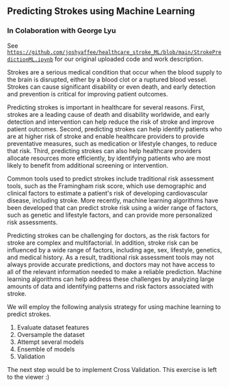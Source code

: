 ## Predicting Strokes using Machine Learning
### In Colaboration with George Lyu

See [`https://github.com/joshyaffee/healthcare_stroke_ML/blob/main/StrokePredictionML.ipynb`](https://github.com/joshyaffee/healthcare_stroke_ML/blob/main/StrokePredictionML.ipynb) for our original uploaded code and work description.

Strokes are a serious medical condition that occur when the blood supply to the brain is disrupted, either by a blood clot or a ruptured blood vessel. Strokes can cause significant disability or even death, and early detection and prevention is critical for improving patient outcomes.

Predicting strokes is important in healthcare for several reasons. First, strokes are a leading cause of death and disability worldwide, and early detection and intervention can help reduce the risk of stroke and improve patient outcomes. Second, predicting strokes can help identify patients who are at higher risk of stroke and enable healthcare providers to provide preventative measures, such as medication or lifestyle changes, to reduce that risk. Third, predicting strokes can also help healthcare providers allocate resources more efficiently, by identifying patients who are most likely to benefit from additional screening or intervention.

Common tools used to predict strokes include traditional risk assessment tools, such as the Framingham risk score, which use demographic and clinical factors to estimate a patient's risk of developing cardiovascular disease, including stroke. More recently, machine learning algorithms have been developed that can predict stroke risk using a wider range of factors, such as genetic and lifestyle factors, and can provide more personalized risk assessments.

Predicting strokes can be challenging for doctors, as the risk factors for stroke are complex and multifactorial. In addition, stroke risk can be influenced by a wide range of factors, including age, sex, lifestyle, genetics, and medical history. As a result, traditional risk assessment tools may not always provide accurate predictions, and doctors may not have access to all of the relevant information needed to make a reliable prediction. Machine learning algorithms can help address these challenges by analyzing large amounts of data and identifying patterns and risk factors associated with stroke.

We will employ the following analysis strategy for using machine learning to predict strokes.
1. Evaluate dataset features
2. Oversample the dataset
3. Attempt several models
4. Ensemble of models
5. Validation

The next step would be to implement Cross Validation. This exercise is left to the viewer :)
